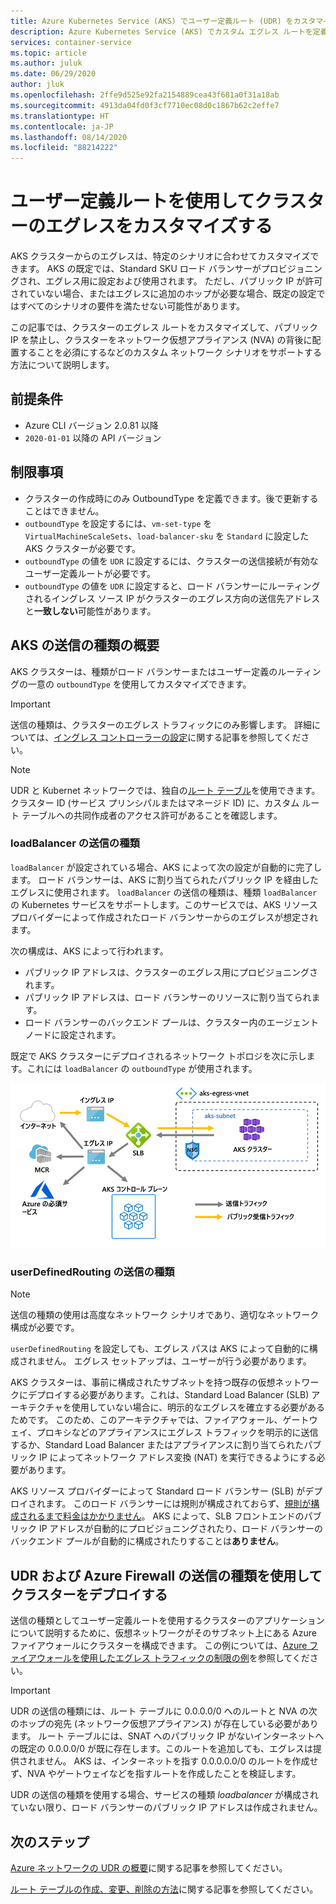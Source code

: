 ```yaml
---
title: Azure Kubernetes Service (AKS) でユーザー定義ルート (UDR) をカスタマイズする
description: Azure Kubernetes Service (AKS) でカスタム エグレス ルートを定義する方法について説明します
services: container-service
ms.topic: article
ms.author: juluk
ms.date: 06/29/2020
author: jluk
ms.openlocfilehash: 2ffe9d525e92fa2154889cea43f681a0f31a18ab
ms.sourcegitcommit: 4913da04fd0f3cf7710ec08d0c1867b62c2effe7
ms.translationtype: HT
ms.contentlocale: ja-JP
ms.lasthandoff: 08/14/2020
ms.locfileid: "88214222"
---
```

# <a name="customize-cluster-egress-with-a-user-defined-route"></a>ユーザー定義ルートを使用してクラスターのエグレスをカスタマイズする

AKS クラスターからのエグレスは、特定のシナリオに合わせてカスタマイズできます。 AKS の既定では、Standard SKU ロード バランサーがプロビジョニングされ、エグレス用に設定および使用されます。 ただし、パブリック IP が許可されていない場合、またはエグレスに追加のホップが必要な場合、既定の設定ではすべてのシナリオの要件を満たせない可能性があります。

この記事では、クラスターのエグレス ルートをカスタマイズして、パブリック IP を禁止し、クラスターをネットワーク仮想アプライアンス (NVA) の背後に配置することを必須にするなどのカスタム ネットワーク シナリオをサポートする方法について説明します。

## <a name="prerequisites"></a>前提条件
* Azure CLI バージョン 2.0.81 以降
* `2020-01-01` 以降の API バージョン


## <a name="limitations"></a>制限事項
* クラスターの作成時にのみ OutboundType を定義できます。後で更新することはできません。
* `outboundType` を設定するには、`vm-set-type` を `VirtualMachineScaleSets`、`load-balancer-sku` を `Standard` に設定した AKS クラスターが必要です。
* `outboundType` の値を `UDR` に設定するには、クラスターの送信接続が有効なユーザー定義ルートが必要です。
* `outboundType` の値を `UDR` に設定すると、ロード バランサーにルーティングされるイングレス ソース IP がクラスターのエグレス方向の送信先アドレスと**一致しない**可能性があります。

## <a name="overview-of-outbound-types-in-aks"></a>AKS の送信の種類の概要

AKS クラスターは、種類がロード バランサーまたはユーザー定義のルーティングの一意の `outboundType` を使用してカスタマイズできます。

> [!IMPORTANT]
> 送信の種類は、クラスターのエグレス トラフィックにのみ影響します。 詳細については、[イングレス コントローラーの設定](ingress-basic.md)に関する記事を参照してください。

> [!NOTE]
> UDR と Kubernet ネットワークでは、独自の[ルート テーブル][byo-route-table]を使用できます。 クラスター ID (サービス プリンシパルまたはマネージド ID) に、カスタム ルート テーブルへの共同作成者のアクセス許可があることを確認します。

### <a name="outbound-type-of-loadbalancer"></a>loadBalancer の送信の種類

`loadBalancer` が設定されている場合、AKS によって次の設定が自動的に完了します。 ロード バランサーは、AKS に割り当てられたパブリック IP を経由したエグレスに使用されます。 `loadBalancer` の送信の種類は、種類 `loadBalancer` の Kubernetes サービスをサポートします。このサービスでは、AKS リソース プロバイダーによって作成されたロード バランサーからのエグレスが想定されます。

次の構成は、AKS によって行われます。
   * パブリック IP アドレスは、クラスターのエグレス用にプロビジョニングされます。
   * パブリック IP アドレスは、ロード バランサーのリソースに割り当てられます。
   * ロード バランサーのバックエンド プールは、クラスター内のエージェント ノードに設定されます。

既定で AKS クラスターにデプロイされるネットワーク トポロジを次に示します。これには `loadBalancer` の `outboundType` が使用されます。

![outboundtype-lb](media/egress-outboundtype/outboundtype-lb.png)

### <a name="outbound-type-of-userdefinedrouting"></a>userDefinedRouting の送信の種類

> [!NOTE]
> 送信の種類の使用は高度なネットワーク シナリオであり、適切なネットワーク構成が必要です。

`userDefinedRouting` を設定しても、エグレス パスは AKS によって自動的に構成されません。 エグレス セットアップは、ユーザーが行う必要があります。

AKS クラスターは、事前に構成されたサブネットを持つ既存の仮想ネットワークにデプロイする必要があります。これは、Standard Load Balancer (SLB) アーキテクチャを使用していない場合に、明示的なエグレスを確立する必要があるためです。 このため、このアーキテクチャでは、ファイアウォール、ゲートウェイ、プロキシなどのアプライアンスにエグレス トラフィックを明示的に送信するか、Standard Load Balancer またはアプライアンスに割り当てられたパブリック IP によってネットワーク アドレス変換 (NAT) を実行できるようにする必要があります。

AKS リソース プロバイダーによって Standard ロード バランサー (SLB) がデプロイされます。 このロード バランサーには規則が構成されておらず、[規則が構成されるまで料金はかかりません](https://azure.microsoft.com/pricing/details/load-balancer/)。 AKS によって、SLB フロントエンドのパブリック IP アドレスが自動的にプロビジョニングされたり、ロード バランサーのバックエンド プールが自動的に構成されたりすることは**ありません**。

## <a name="deploy-a-cluster-with-outbound-type-of-udr-and-azure-firewall"></a>UDR および Azure Firewall の送信の種類を使用してクラスターをデプロイする

送信の種類としてユーザー定義ルートを使用するクラスターのアプリケーションについて説明するために、仮想ネットワークがそのサブネット上にある Azure ファイアウォールにクラスターを構成できます。 この例については、[Azure ファイアウォールを使用したエグレス トラフィックの制限の例](limit-egress-traffic.md#restrict-egress-traffic-using-azure-firewall)を参照してください。

> [!IMPORTANT]
> UDR の送信の種類には、ルート テーブルに 0.0.0.0/0 へのルートと NVA の次のホップの宛先 (ネットワーク仮想アプライアンス) が存在している必要があります。
> ルート テーブルには、SNAT へのパブリック IP がないインターネットへの既定の 0.0.0.0/0 が既に存在します。このルートを追加しても、エグレスは提供されません。 AKS は、インターネットを指す 0.0.0.0.0/0 のルートを作成せず、NVA やゲートウェイなどを指すルートを作成したことを検証します。
> 
> UDR の送信の種類を使用する場合、サービスの種類 *loadbalancer* が構成されていない限り、ロード バランサーのパブリック IP アドレスは作成されません。

## <a name="next-steps"></a>次のステップ

[Azure ネットワークの UDR の概要](../virtual-network/virtual-networks-udr-overview.md)に関する記事を参照してください。

[ルート テーブルの作成、変更、削除の方法](../virtual-network/manage-route-table.md)に関する記事を参照してください。

<!-- LINKS - internal -->
[az-aks-get-credentials]: /cli/azure/aks?view=azure-cli-latest#az-aks-get-credentials
[byo-route-table]: configure-kubenet.md#bring-your-own-subnet-and-route-table-with-kubenet
